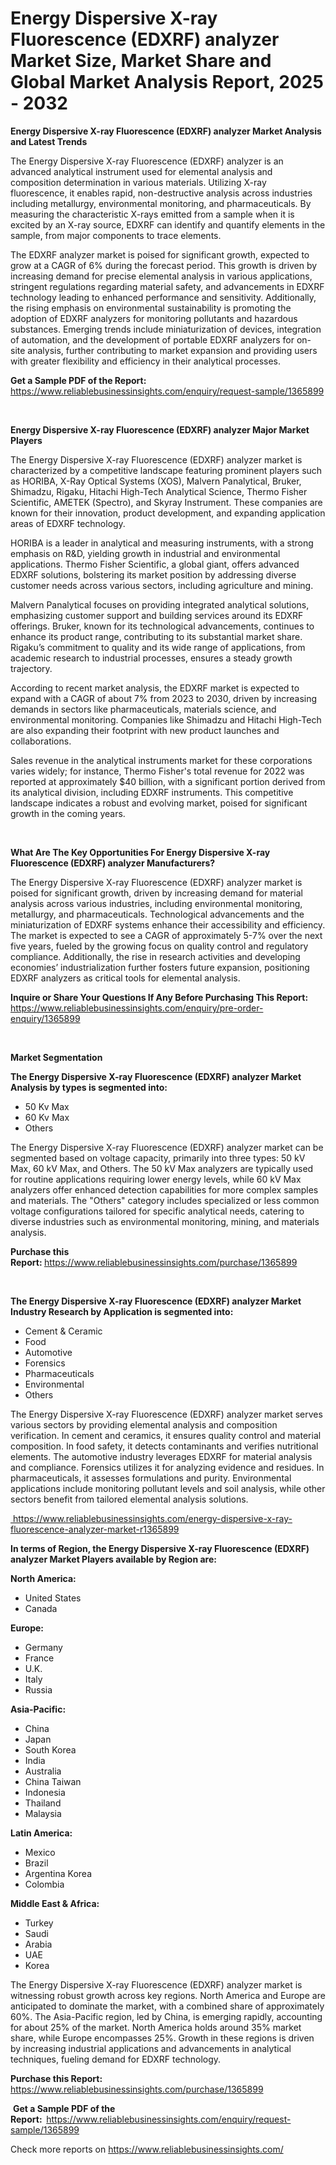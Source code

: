 <p><h1>Energy Dispersive X-ray Fluorescence (EDXRF) analyzer Market Size, Market Share and Global Market Analysis Report, 2025 - 2032</h1></p><p><strong>Energy Dispersive X-ray Fluorescence (EDXRF) analyzer Market Analysis and Latest Trends</strong></p>
<p><p>The Energy Dispersive X-ray Fluorescence (EDXRF) analyzer is an advanced analytical instrument used for elemental analysis and composition determination in various materials. Utilizing X-ray fluorescence, it enables rapid, non-destructive analysis across industries including metallurgy, environmental monitoring, and pharmaceuticals. By measuring the characteristic X-rays emitted from a sample when it is excited by an X-ray source, EDXRF can identify and quantify elements in the sample, from major components to trace elements.</p><p>The EDXRF analyzer market is poised for significant growth, expected to grow at a CAGR of 6% during the forecast period. This growth is driven by increasing demand for precise elemental analysis in various applications, stringent regulations regarding material safety, and advancements in EDXRF technology leading to enhanced performance and sensitivity. Additionally, the rising emphasis on environmental sustainability is promoting the adoption of EDXRF analyzers for monitoring pollutants and hazardous substances. Emerging trends include miniaturization of devices, integration of automation, and the development of portable EDXRF analyzers for on-site analysis, further contributing to market expansion and providing users with greater flexibility and efficiency in their analytical processes.</p></p>
<p><strong>Get a Sample PDF of the Report:&nbsp;</strong> <a href="https://www.reliablebusinessinsights.com/enquiry/request-sample/1365899?utm_campaign=2230&utm_medium=2&utm_source=Github&utm_content=ia&utm_term=25022025&utm_id=energy-dispersive-x-ray-fluorescence-edxrf-analyzer">https://www.reliablebusinessinsights.com/enquiry/request-sample/1365899</a></p>
<p>&nbsp;</p>
<p><strong>Energy Dispersive X-ray Fluorescence (EDXRF) analyzer Major Market Players</strong></p>
<p><p>The Energy Dispersive X-ray Fluorescence (EDXRF) analyzer market is characterized by a competitive landscape featuring prominent players such as HORIBA, X-Ray Optical Systems (XOS), Malvern Panalytical, Bruker, Shimadzu, Rigaku, Hitachi High-Tech Analytical Science, Thermo Fisher Scientific, AMETEK (Spectro), and Skyray Instrument. These companies are known for their innovation, product development, and expanding application areas of EDXRF technology.</p><p>HORIBA is a leader in analytical and measuring instruments, with a strong emphasis on R&D, yielding growth in industrial and environmental applications. Thermo Fisher Scientific, a global giant, offers advanced EDXRF solutions, bolstering its market position by addressing diverse customer needs across various sectors, including agriculture and mining.</p><p>Malvern Panalytical focuses on providing integrated analytical solutions, emphasizing customer support and building services around its EDXRF offerings. Bruker, known for its technological advancements, continues to enhance its product range, contributing to its substantial market share. Rigaku’s commitment to quality and its wide range of applications, from academic research to industrial processes, ensures a steady growth trajectory.</p><p>According to recent market analysis, the EDXRF market is expected to expand with a CAGR of about 7% from 2023 to 2030, driven by increasing demands in sectors like pharmaceuticals, materials science, and environmental monitoring. Companies like Shimadzu and Hitachi High-Tech are also expanding their footprint with new product launches and collaborations.</p><p>Sales revenue in the analytical instruments market for these corporations varies widely; for instance, Thermo Fisher's total revenue for 2022 was reported at approximately $40 billion, with a significant portion derived from its analytical division, including EDXRF instruments. This competitive landscape indicates a robust and evolving market, poised for significant growth in the coming years.</p></p>
<p>&nbsp;</p>
<p><strong>What Are The Key Opportunities For Energy Dispersive X-ray Fluorescence (EDXRF) analyzer Manufacturers?</strong></p>
<p><p>The Energy Dispersive X-ray Fluorescence (EDXRF) analyzer market is poised for significant growth, driven by increasing demand for material analysis across various industries, including environmental monitoring, metallurgy, and pharmaceuticals. Technological advancements and the miniaturization of EDXRF systems enhance their accessibility and efficiency. The market is expected to see a CAGR of approximately 5-7% over the next five years, fueled by the growing focus on quality control and regulatory compliance. Additionally, the rise in research activities and developing economies’ industrialization further fosters future expansion, positioning EDXRF analyzers as critical tools for elemental analysis.</p></p>
<p><strong>Inquire or Share Your Questions If Any Before Purchasing This Report:</strong> <a href="https://www.reliablebusinessinsights.com/enquiry/pre-order-enquiry/1365899?utm_campaign=2230&utm_medium=2&utm_source=Github&utm_content=ia&utm_term=25022025&utm_id=energy-dispersive-x-ray-fluorescence-edxrf-analyzer">https://www.reliablebusinessinsights.com/enquiry/pre-order-enquiry/1365899</a></p>
<p>&nbsp;</p>
<p><strong>Market Segmentation</strong></p>
<p><strong>The Energy Dispersive X-ray Fluorescence (EDXRF) analyzer Market Analysis by types is segmented into:</strong></p>
<p><ul><li>50 Kv Max</li><li>60 Kv Max</li><li>Others</li></ul></p>
<p><p>The Energy Dispersive X-ray Fluorescence (EDXRF) analyzer market can be segmented based on voltage capacity, primarily into three types: 50 kV Max, 60 kV Max, and Others. The 50 kV Max analyzers are typically used for routine applications requiring lower energy levels, while 60 kV Max analyzers offer enhanced detection capabilities for more complex samples and materials. The "Others" category includes specialized or less common voltage configurations tailored for specific analytical needs, catering to diverse industries such as environmental monitoring, mining, and materials analysis.</p></p>
<p><strong>Purchase this Report:&nbsp;</strong><a href="https://www.reliablebusinessinsights.com/purchase/1365899?utm_campaign=2230&utm_medium=2&utm_source=Github&utm_content=ia&utm_term=25022025&utm_id=energy-dispersive-x-ray-fluorescence-edxrf-analyzer">https://www.reliablebusinessinsights.com/purchase/1365899</a></p>
<p>&nbsp;</p>
<p><strong>The Energy Dispersive X-ray Fluorescence (EDXRF) analyzer Market Industry Research by Application is segmented into:</strong></p>
<p><ul><li>Cement & Ceramic</li><li>Food</li><li>Automotive</li><li>Forensics</li><li>Pharmaceuticals</li><li>Environmental</li><li>Others</li></ul></p>
<p><p>The Energy Dispersive X-ray Fluorescence (EDXRF) analyzer market serves various sectors by providing elemental analysis and composition verification. In cement and ceramics, it ensures quality control and material composition. In food safety, it detects contaminants and verifies nutritional elements. The automotive industry leverages EDXRF for material analysis and compliance. Forensics utilizes it for analyzing evidence and residues. In pharmaceuticals, it assesses formulations and purity. Environmental applications include monitoring pollutant levels and soil analysis, while other sectors benefit from tailored elemental analysis solutions.</p></p>
<p><a href="https://www.reliablebusinessinsights.com/energy-dispersive-x-ray-fluorescence-analyzer-market-r1365899?utm_campaign=2230&utm_medium=2&utm_source=Github&utm_content=ia&utm_term=25022025&utm_id=energy-dispersive-x-ray-fluorescence-edxrf-analyzer">&nbsp;https://www.reliablebusinessinsights.com/energy-dispersive-x-ray-fluorescence-analyzer-market-r1365899</a></p>
<p><strong>In terms of Region, the Energy Dispersive X-ray Fluorescence (EDXRF) analyzer Market Players available by Region are:</strong></p>
<p>
    <p> <strong> North America: </strong>
        <ul>
            <li>United States</li>
            <li>Canada</li>
        </ul>
        </p> 
    <p> <strong> Europe: </strong>
        <ul>
            <li>Germany</li>
            <li>France</li>
            <li>U.K.</li>
            <li>Italy</li>
            <li>Russia</li>
        </ul>
        </p> 
    <p> <strong> Asia-Pacific: </strong>
        <ul>
            <li>China</li>
            <li>Japan</li>
            <li>South Korea</li>
            <li>India</li>
            <li>Australia</li>
            <li>China Taiwan</li>
            <li>Indonesia</li>
            <li>Thailand</li>
            <li>Malaysia</li>
        </ul>
        </p> 
    <p> <strong> Latin America: </strong>
        <ul>
            <li>Mexico</li>
            <li>Brazil</li>
            <li>Argentina Korea</li>
            <li>Colombia</li>
        </ul>
        </p> 
    <p> <strong> Middle East & Africa: </strong>
        <ul>
            <li>Turkey</li>
            <li>Saudi</li>
            <li>Arabia</li>
            <li>UAE</li>
            <li>Korea</li>
        </ul>
    </p>
    </p>
<p><p>The Energy Dispersive X-ray Fluorescence (EDXRF) analyzer market is witnessing robust growth across key regions. North America and Europe are anticipated to dominate the market, with a combined share of approximately 60%. The Asia-Pacific region, led by China, is emerging rapidly, accounting for about 25% of the market. North America holds around 35% market share, while Europe encompasses 25%. Growth in these regions is driven by increasing industrial applications and advancements in analytical techniques, fueling demand for EDXRF technology.</p></p>
<p><strong>Purchase this Report: </strong><a href="https://www.reliablebusinessinsights.com/purchase/1365899?utm_campaign=2230&utm_medium=2&utm_source=Github&utm_content=ia&utm_term=25022025&utm_id=energy-dispersive-x-ray-fluorescence-edxrf-analyzer">https://www.reliablebusinessinsights.com/purchase/1365899</a></p>
<p>&nbsp;<strong>Get a Sample PDF of the Report:&nbsp;&nbsp;</strong><a href="https://www.reliablebusinessinsights.com/enquiry/request-sample/1365899?utm_campaign=2230&utm_medium=2&utm_source=Github&utm_content=ia&utm_term=25022025&utm_id=energy-dispersive-x-ray-fluorescence-edxrf-analyzer">https://www.reliablebusinessinsights.com/enquiry/request-sample/1365899</a></p>
<p><strong></strong></p>
<p>Check more reports on <a href="https://www.reliablebusinessinsights.com/?utm_campaign=2230&utm_medium=2&utm_source=Github&utm_content=ia&utm_term=25022025&utm_id=energy-dispersive-x-ray-fluorescence-edxrf-analyzer">https://www.reliablebusinessinsights.com/</a></p>
